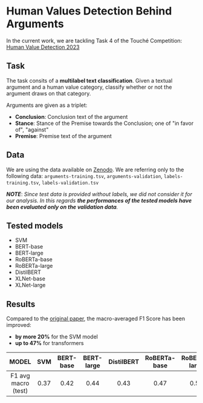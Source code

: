 # Human Values Detection Behind Arguments
In the current work, we are tackling Task 4 of the Touché Competition: [Human Value Detection 2023](https://touche.webis.de/semeval23/touche23-web/index.html)
## Task
The task consits of a **multilabel text classification**. Given a textual argument and a human value category, classify whether or not the argument draws on that category.

Arguments are given as a triplet: 
- **Conclusion**: Conclusion text of the argument
- **Stance**: Stance of the Premise towards the Conclusion; one of "in favor of", "against"
- **Premise**: Premise text of the argument

## Data 
We are using the data available on [Zenodo](https://zenodo.org/record/7550385#.Y8wMquzMK3I).
We are referring only to the following data: `arguments-training.tsv`, `arguments-validation`, `labels-training.tsv`, `labels-validation.tsv`


***NOTE***: *Since test data is provided without labels, we did not consider it for our analysis. In this regards **the performances of the tested models have been evaluated only on the validation data**.*


## Tested models
- SVM
- BERT-base
- BERT-large
- RoBERTa-base
- RoBERTa-large
- DistilBERT
- XLNet-base
- XLNet-large

## Results
Compared to the [original paper](https://aclanthology.org/2022.acl-long.306.pdf), the macro-averaged F1 Score has been improved: 
- **by more 20%** for the SVM model
- **up to 47%** for transformers

| MODEL               | SVM  | BERT-base | BERT-large | DistilBERT | RoBERTa-base | RoBERTa-large | XLNet-base | XLNet-large |   
|:-------------------:|:----:|:---------:|:----------:|:----------:|:------------:|:-------------:|:----------:|:-----------:|
| F1 avg macro (test) | 0.37 | 0.42      | 0.44       | 0.43       | 0.47         | 0.50          | 0.44       | 0.50        |   

